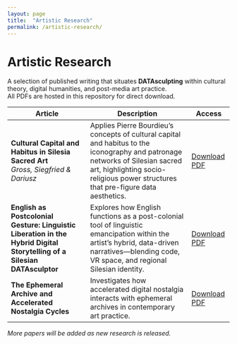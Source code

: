 ```yaml
---
layout: page
title:  "Artistic Research"
permalink: /artistic-research/
---
```


# Artistic Research

A selection of published writing that situates **DATAsculpting** within cultural theory, digital humanities, and post-media art practice.  
All PDFs are hosted in this repository for direct download.

| Article | Description | Access |
|---------|-------------|--------|
| **Cultural Capital and Habitus in Silesia Sacred Art** <br> *Gross, Siegfried & Dariusz* | Applies Pierre Bourdieu’s concepts of cultural capital and habitus to the iconography and patronage networks of Silesian sacred art, highlighting socio-religious power structures that pre-figure data aesthetics. | [Download PDF](https://grossculptor.github.io/Articles/Cultural%20Capital%20and%20Habitus%20in%20Silesia%20Sacred%20Art%20-%20Gross%20Siegfried%20-%20Dariusz.pdf?raw=true) |
| **English as Postcolonial Gesture: Linguistic Liberation in the Hybrid Digital Storytelling of a Silesian DATAsculptor** | Explores how English functions as a post-colonial tool of linguistic emancipation within the artist’s hybrid, data-driven narratives—blending code, VR space, and regional Silesian identity. | [Download PDF](https://grossculptor.github.io/Articles/English%20as%20Postcolonial%20Gesture%20Linguistic%20Liberation%20in%20the%20Hybrid%20Digital%20Storytelling%20of%20a%20Silesian%20DATAsculptor.pdf?raw=true) |
| **The Ephemeral Archive and Accelerated Nostalgia Cycles** | Investigates how accelerated digital nostalgia interacts with ephemeral archives in contemporary art practice. | [Download PDF](https://grossculptor.github.io/Articles/The%20Ephemeral%20Archive%20and%20Accelerated%20Nostalgia%20Cycles%20Dariusz%20Gross%20Datasculptor.pdf?raw=true) |

*More papers will be added as new research is released.*
